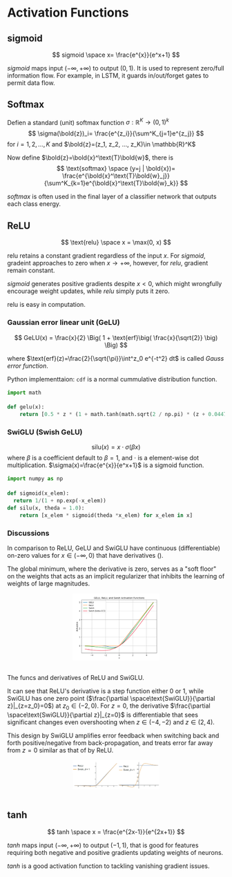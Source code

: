# Activation Functions

## sigmoid

$$
sigmoid \space x=
\frac{e^{x}}{e^x+1}
$$

$sigmoid$ maps input $(-\infty, +\infty)$ to output $(0,1)$. It is used to represent zero/full information flow. For example, in LSTM, it guards in/out/forget gates to permit data flow.

## Softmax

Defien a standard (unit) softmax function $\sigma: \mathbb{R}^K \rightarrow (0,1)^k$
$$
\sigma(\bold{z})_i=
\frac{e^{z_i}}{\sum^K_{j=1}e^{z_j}}
$$
for $i=1,2,...,K$ and $\bold{z}=(z_1, z_2, ..., z_K)\in \mathbb{R}^K$

Now define $\bold{z}=\bold{x}^\text{T}\bold{w}$, there is
$$
\text{softmax} \space (y=j | \bold{x})=
\frac{e^{\bold{x}^\text{T}\bold{w}_j}}{\sum^K_{k=1}e^{\bold{x}^\text{T}\bold{w}_k}}
$$

$softmax$ is often used in the final layer of a classifier network that outputs each class energy.

## ReLU

$$
\text{relu} \space x =
\max(0, x)
$$

$\text{relu}$ retains a constant gradient regardless of the input $x$. For $sigmoid$, gradeint approaches to zero when $x \rightarrow +\infty$, however, for $relu$, gradient remain constant.

$sigmoid$ generates positive gradients despite $x<0$, which might wrongfully encourage weight updates, while $relu$ simply puts it zero.

$\text{relu}$ is easy in computation.

### Gaussian error linear unit  (GeLU)

$$
GeLU(x) = \frac{x}{2} \Big( 1 + \text{erf}\big( \frac{x}{\sqrt{2}} \big) \Big)
$$

where $\text{erf}(z)=\frac{2}{\sqrt{\pi}}\int^z_0 e^{-t^2} dt$ is called *Gauss error function*.

Python implementtaion: `cdf` is a normal cummulative distribution function.

```py
import math

def gelu(x):
    return [0.5 * z * (1 + math.tanh(math.sqrt(2 / np.pi) * (z + 0.044715 * math.pow(z, 3)))) for z in x]
```


### SwiGLU (Swish GeLU)

$$
\text{silu}(x) = 
x \cdot \sigma(\beta x)
$$
where $\beta$ is a coefficient default to $\beta = 1$, and $\cdot$ is a element-wise dot multiplication.
$\sigma(x)=\frac{e^{x}}{e^x+1}$ is a sigmoid function.

```py
import numpy as np

def sigmoid(x_elem):
  return 1/(1 + np.exp(-x_elem))
def silu(x, theda = 1.0):
    return [x_elem * sigmoid(theda *x_elem) for x_elem in x]
```

### Discussions

In comparison to ReLU, GeLU and SwiGLU have continuous (differentiable) on-zero values for $x \in (-\infty, 0)$ that have derivatives ().

The global minimum, where the derivative is zero, serves as a "soft floor" on the weights that acts as an implicit regularizer that inhibits the learning of weights of large magnitudes.

<div style="display: flex; justify-content: center;">
      <img src="imgs/relu_and_variants.png" width="40%" height="40%" alt="relu_and_variants" />
</div>
</br>

The funcs and derivatives of ReLU and SwiGLU.

It can see that ReLU's derivative is a step function either 0 or 1, while SwiGLU has one zero point ($\frac{\partial \space\text{SwiGLU}}{\partial z}|_{z=z_0}=0$) at $z_0 \in (-2, 0)$.
For $z=0$, the derivative $\frac{\partial \space\text{SwiGLU}}{\partial z}|_{z=0}$ is differentiable that sees significant changes even overshooting when $z \in (-4, -2)$ and $z \in (2, 4)$.

This design by SwiGLU amplifies error feedback when switching back and forth positive/negative from back-propagation, and treats error far away from $z=0$ similar as that of by ReLU.

<div style="display: flex; justify-content: center;">
      <img src="imgs/relu_func_vs_derivative.png" width="40%" height="40%" alt="relu_func_vs_derivative" />
</div>
</br>

## tanh

$$
tanh \space x =
\frac{e^{2x-1}}{e^{2x+1}}
$$

$tanh$ maps input $(-\infty, +\infty)$ to output $(-1,1)$, that is good for features requiring both negative and positive gradients updating weights of neurons. 

$tanh$ is a good activation function to tackling vanishing gradient issues.

